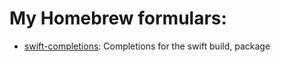 # My Homebrew formulars:

* [swift-completions](https://github.com/joba64/swift_bash-completion): Completions for the swift build, package
